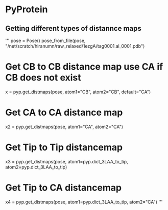 # PyProtein

## Getting different types of distannce maps
'''
pose = Pose()
pose_from_file(pose, "/net/scratch/hiranumn/raw_relaxed/1ezgA/tag0001.al_0001.pdb")

# Get CB to CB distance map use CA if CB does not exist
x = pyp.get_distmaps(pose, atom1="CB", atom2="CB", default="CA")

# Get CA to CA distance map
x2 = pyp.get_distmaps(pose, atom1="CA", atom2="CA")

# Get Tip to Tip distancemap
x3 = pyp.get_distmaps(pose, atom1=pyp.dict_3LAA_to_tip, atom2=pyp.dict_3LAA_to_tip)

# Get Tip to CA distancemap
x4 = pyp.get_distmaps(pose, atom1=pyp.dict_3LAA_to_tip, atom2="CA")
'''
